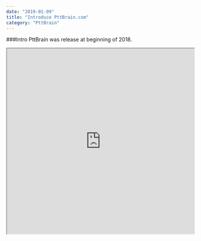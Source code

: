 ```yaml
---
date: "2019-01-09"
title: "Introduce PttBrain.com"
category: "PttBrain"
---
```

###Intro
PttBrain was release at beginning of 2018. 


<iframe src="https://www.pttbrain.com" width="100%" height="500">
</iframe>